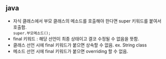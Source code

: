 ## java
- 자식 클래스에서 부모 클래스의 메소드를 호출해야 한다면 super 키워드를 붙여서 호출함.
<br>`` super.부모메소드(); ``
- final 키워드 : 해당 선언이 최종 상태이고 결코 수정될 수 없음을 뜻함.
- 클래스 선언 시에 final 키워드가 붙으면 상속할 수 없음. ex. String class
- 메소드 선언 시에 final 키워드가 붙으면 overriding 할 수 없음.
